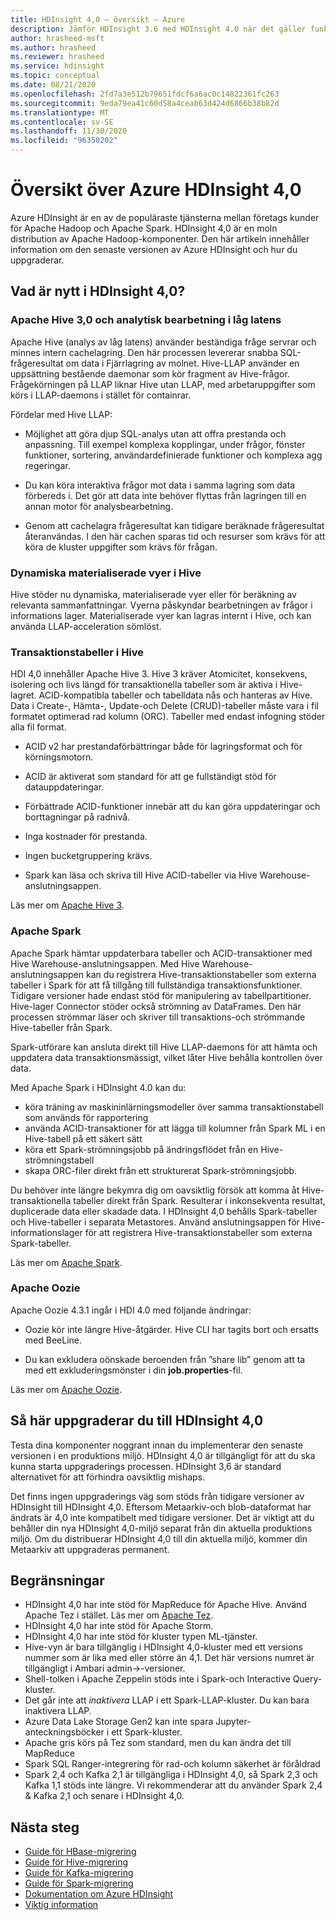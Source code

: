 ```yaml
---
title: HDInsight 4,0 – översikt – Azure
description: Jämför HDInsight 3.6 med HDInsight 4.0 när det gäller funktioner, begränsningar och uppgraderingsrekommendationer.
author: hrasheed-msft
ms.author: hrasheed
ms.reviewer: hrasheed
ms.service: hdinsight
ms.topic: conceptual
ms.date: 08/21/2020
ms.openlocfilehash: 2fd7a3e512b79651fdcf6a6ac0c14822361fc263
ms.sourcegitcommit: 9eda79ea41c60d58a4ceab63d424d6866b38b82d
ms.translationtype: MT
ms.contentlocale: sv-SE
ms.lasthandoff: 11/30/2020
ms.locfileid: "96350202"
---
```

# <a name="azure-hdinsight-40-overview"></a>Översikt över Azure HDInsight 4,0

Azure HDInsight är en av de populäraste tjänsterna mellan företags kunder för Apache Hadoop och Apache Spark. HDInsight 4,0 är en moln distribution av Apache Hadoop-komponenter. Den här artikeln innehåller information om den senaste versionen av Azure HDInsight och hur du uppgraderar.

## <a name="whats-new-in-hdinsight-40"></a>Vad är nytt i HDInsight 4,0?

### <a name="apache-hive-30-and-low-latency-analytical-processing"></a>Apache Hive 3,0 och analytisk bearbetning i låg latens

Apache Hive (analys av låg latens) använder beständiga fråge servrar och minnes intern cachelagring. Den här processen levererar snabba SQL-frågeresultat om data i Fjärrlagring av molnet. Hive-LLAP använder en uppsättning bestående daemonar som kör fragment av Hive-frågor. Frågekörningen på LLAP liknar Hive utan LLAP, med arbetaruppgifter som körs i LLAP-daemons i stället för containrar.

Fördelar med Hive LLAP:

* Möjlighet att göra djup SQL-analys utan att offra prestanda och anpassning. Till exempel komplexa kopplingar, under frågor, fönster funktioner, sortering, användardefinierade funktioner och komplexa agg regeringar.

* Du kan köra interaktiva frågor mot data i samma lagring som data förbereds i. Det gör att data inte behöver flyttas från lagringen till en annan motor för analysbearbetning.

* Genom att cachelagra frågeresultat kan tidigare beräknade frågeresultat återanvändas. I den här cachen sparas tid och resurser som krävs för att köra de kluster uppgifter som krävs för frågan.

### <a name="hive-dynamic-materialized-views"></a>Dynamiska materialiserade vyer i Hive

Hive stöder nu dynamiska, materialiserade vyer eller för beräkning av relevanta sammanfattningar. Vyerna påskyndar bearbetningen av frågor i informations lager. Materialiserade vyer kan lagras internt i Hive, och kan använda LLAP-acceleration sömlöst.

### <a name="hive-transactional-tables"></a>Transaktionstabeller i Hive

HDI 4,0 innehåller Apache Hive 3. Hive 3 kräver Atomicitet, konsekvens, isolering och livs längd för transaktionella tabeller som är aktiva i Hive-lagret. ACID-kompatibla tabeller och tabelldata nås och hanteras av Hive. Data i Create-, Hämta-, Update-och Delete (CRUD)-tabeller måste vara i fil formatet optimerad rad kolumn (ORC). Tabeller med endast infogning stöder alla fil format.

* ACID v2 har prestandaförbättringar både för lagringsformat och för körningsmotorn.

* ACID är aktiverat som standard för att ge fullständigt stöd för datauppdateringar.

* Förbättrade ACID-funktioner innebär att du kan göra uppdateringar och borttagningar på radnivå.

* Inga kostnader för prestanda.

* Ingen bucketgruppering krävs.

* Spark kan läsa och skriva till Hive ACID-tabeller via Hive Warehouse-anslutningsappen.

Läs mer om [Apache Hive 3](https://docs.hortonworks.com/HDPDocuments/HDP3/HDP-3.0.0/hive-overview/content/hive_whats_new_in_this_release_hive.html).

### <a name="apache-spark"></a>Apache Spark

Apache Spark hämtar uppdaterbara tabeller och ACID-transaktioner med Hive Warehouse-anslutningsappen. Med Hive Warehouse-anslutningsappen kan du registrera Hive-transaktionstabeller som externa tabeller i Spark för att få tillgång till fullständiga transaktionsfunktioner. Tidigare versioner hade endast stöd för manipulering av tabellpartitioner. Hive-lager Connector stöder också strömning av DataFrames.  Den här processen strömmar läser och skriver till transaktions-och strömmande Hive-tabeller från Spark.

Spark-utförare kan ansluta direkt till Hive LLAP-daemons för att hämta och uppdatera data transaktionsmässigt, vilket låter Hive behålla kontrollen över data.

Med Apache Spark i HDInsight 4.0 kan du:

* köra träning av maskininlärningsmodeller över samma transaktionstabell som används för rapportering
* använda ACID-transaktioner för att lägga till kolumner från Spark ML i en Hive-tabell på ett säkert sätt
* köra ett Spark-strömningsjobb på ändringsflödet från en Hive-strömningstabell
* skapa ORC-filer direkt från ett strukturerat Spark-strömningsjobb.

Du behöver inte längre bekymra dig om oavsiktlig försök att komma åt Hive-transaktionella tabeller direkt från Spark. Resulterar i inkonsekventa resultat, duplicerade data eller skadade data. I HDInsight 4,0 behålls Spark-tabeller och Hive-tabeller i separata Metastores. Använd anslutningsappen för Hive-informationslager för att registrera Hive-transaktionstabeller som externa Spark-tabeller.

Läs mer om [Apache Spark](https://docs.hortonworks.com/HDPDocuments/HDP3/HDP-3.0.0/spark-overview/content/analyzing_data_with_apache_spark.html).

### <a name="apache-oozie"></a>Apache Oozie

Apache Oozie 4.3.1 ingår i HDI 4.0 med följande ändringar:

* Oozie kör inte längre Hive-åtgärder. Hive CLI har tagits bort och ersatts med BeeLine.

* Du kan exkludera oönskade beroenden från ”share lib” genom att ta med ett exkluderingsmönster i din **job.properties**-fil.

Läs mer om [Apache Oozie](https://docs.hortonworks.com/HDPDocuments/HDP3/HDP-3.0.0/release-notes/content/patch_oozie.html).

## <a name="how-to-upgrade-to-hdinsight-40"></a>Så här uppgraderar du till HDInsight 4,0

Testa dina komponenter noggrant innan du implementerar den senaste versionen i en produktions miljö. HDInsight 4,0 är tillgängligt för att du ska kunna starta uppgraderings processen. HDInsight 3,6 är standard alternativet för att förhindra oavsiktlig mishaps.

Det finns ingen uppgraderings väg som stöds från tidigare versioner av HDInsight till HDInsight 4,0. Eftersom Metaarkiv-och blob-dataformat har ändrats är 4,0 inte kompatibelt med tidigare versioner. Det är viktigt att du behåller din nya HDInsight 4,0-miljö separat från din aktuella produktions miljö. Om du distribuerar HDInsight 4,0 till din aktuella miljö, kommer din Metaarkiv att uppgraderas permanent.  

## <a name="limitations"></a>Begränsningar

* HDInsight 4,0 har inte stöd för MapReduce för Apache Hive. Använd Apache Tez i stället. Läs mer om [Apache Tez](https://tez.apache.org/).
* HDInsight 4,0 har inte stöd för Apache Storm.
* HDInsight 4,0 har inte stöd för kluster typen ML-tjänster.
* Hive-vyn är bara tillgänglig i HDInsight 4,0-kluster med ett versions nummer som är lika med eller större än 4,1. Det här versions numret är tillgängligt i Ambari admin->-versioner.
* Shell-tolken i Apache Zeppelin stöds inte i Spark-och Interactive Query-kluster.
* Det går inte att *inaktivera* LLAP i ett Spark-LLAP-kluster. Du kan bara inaktivera LLAP.
* Azure Data Lake Storage Gen2 kan inte spara Jupyter-anteckningsböcker i ett Spark-kluster.
* Apache gris körs på Tez som standard, men du kan ändra det till MapReduce
* Spark SQL Ranger-integrering för rad-och kolumn säkerhet är föråldrad
* Spark 2,4 och Kafka 2,1 är tillgängliga i HDInsight 4,0, så Spark 2,3 och Kafka 1,1 stöds inte längre. Vi rekommenderar att du använder Spark 2,4 & Kafka 2,1 och senare i HDInsight 4,0.

## <a name="next-steps"></a>Nästa steg

* [Guide för HBase-migrering](./hbase/apache-hbase-migrate-new-version.md)
* [Guide för Hive-migrering](./interactive-query/apache-hive-migrate-workloads.md)
* [Guide för Kafka-migrering](./kafka/migrate-versions.md)
* [Guide för Spark-migrering](./spark/migrate-versions.md)
* [Dokumentation om Azure HDInsight](index.yml)
* [Viktig information](hdinsight-release-notes.md)